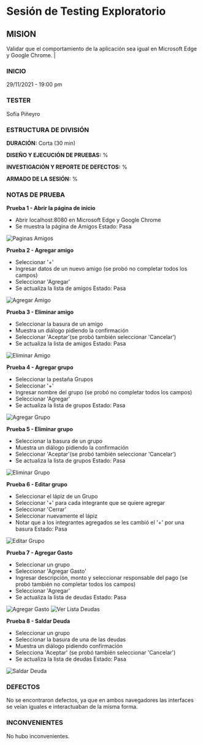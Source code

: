 # Sesión de Testing Exploratorio
## MISION
Validar que el comportamiento de la aplicación sea igual en Microsoft Edge y Google Chrome. |

### INICIO 
29/11/2021 - 19:00 pm
### TESTER
Sofía Piñeyro
### ESTRUCTURA DE DIVISIÓN
**DURACIÓN:** Corta (30 min) 

**DISEÑO Y EJECUCIÓN DE PRUEBAS:** % 

**INVESTIGACIÓN Y REPORTE DE DEFECTOS:** % 

**ARMADO DE LA SESIÓN:** %
### NOTAS DE PRUEBA 
**Prueba 1 - Abrir la página de inicio**
- Abrir localhost:8080 en Microsoft Edge y Google Chrome
- Se muestra la página de Amigos
Estado: Pasa

![Paginas Amigos](..\img\testing-prueba-1.jpg)

**Prueba 2 - Agregar amigo**
- Seleccionar '+'
- Ingresar datos de un nuevo amigo (se probó no completar todos los campos)
- Seleccionar 'Agregar'
- Se actualiza la lista de amigos
Estado: Pasa

![Agregar Amigo](..\img\testing-prueba-2.jpg)

**Prueba 3 - Eliminar amigo**
- Seleccionar la basura de un amigo
- Muestra un diálogo pidiendo la confirmación
- Seleccionar 'Aceptar'(se probó también seleccionar 'Cancelar')
- Se actualiza la lista de amigos
Estado: Pasa

![Eliminar Amigo](..\img\testing-prueba-3.jpg)

**Prueba 4 - Agregar grupo**
- Seleccionar la pestaña Grupos
- Seleccionar '+'
- Ingresar nombre del grupo (se probó no completar todos los campos)
- Seleccionar 'Agregar'
- Se actualiza la lista de grupos
Estado: Pasa

![Agregar Grupo](..\img\testing-prueba-4.jpg)

**Prueba 5 - Eliminar grupo**
- Seleccionar la basura de un grupo
- Muestra un diálogo pidiendo la confirmación
- Seleccionar 'Aceptar'(se probó también seleccionar 'Cancelar')
- Se actualiza la lista de grupos
Estado: Pasa

![Eliminar Grupo](..\img\testing-prueba-5.jpg)

**Prueba 6 - Editar grupo**
- Seleccionar el lápiz de un Grupo
- Seleccionar '+' para cada integrante que se quiere agregar
- Seleccionar 'Cerrar'
- Seleccionar nuevamente el lápiz
- Notar que a los integrantes agregados se les cambió el '+' por una basura
Estado: Pasa

![Editar Grupo](..\img\testing-prueba-6.jpg)

**Prueba 7 - Agregar Gasto**
- Seleccionar un grupo
- Seleccionar 'Agregar Gasto'  
- Ingresar descripción, monto y seleccionar responsable del pago (se probó también no completar todos los campos)
- Seleccionar 'Agregar'
- Se actualiza la lista de deudas
Estado: Pasa

![Agregar Gasto](..\img\testing-prueba-7.jpg)
![Ver Lista Deudas](..\img\testing-prueba-8.jpg)

**Prueba 8 - Saldar Deuda**
- Seleccionar un grupo
- Seleccionar la basura de una de las deudas
- Muestra un diálogo pidiendo confirmación
- Selecciona 'Aceptar' (se probó también seleccionar 'Cancelar')
- Se actualiza la lista de deudas
Estado: Pasa

![Saldar Deuda](..\img\testing-prueba-9.jpg)

### DEFECTOS
No se encontraron defectos, ya que en ambos navegadores las interfaces se veían iguales e interactuaban de la misma forma.

### INCONVENIENTES
No hubo inconvenientes.
